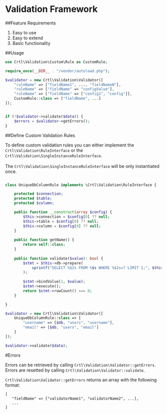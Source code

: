 # Validation Framework

##Feature Requirements

1. Easy to use
2. Easy to extend
3. Basic functionality

##Usage

```php
use Crtl\Validation\Custom\Rule as CustomRule;

require_once(__DIR__ . "/vendor/autoload.php");

$validator = new Crtl\Validation\Validator([
    "ruleName" => ["fieldName1", ..., "fieldNameN"],
    "ruleName" => ["fieldName" => "configValue"],
    "ruleName" => ["fieldName" => ["config1", "config"]],
    CustomRule::class => ["fieldName", ...]
]);


if (!$validator->validate($data)) {
    $errors = $validator->getErrors();
}


```

##Define Custom Validation Rules

To define custom validation rules you can either implement the 
`Crtl\Validation\RuleInterface` or the 
`Crtl\Validation\SingleInstanceRuleInterface`.<br/>
<br/>
The `Crtl\Validation\SingleInstanceRuleInterface` will be only instantiated once.

```php

class UniqueDbColumnRule implements \Crtl\Validation\RuleInterface {

    protected $connection;
    protected $table;
    protected $column;

    public function __construct(array $config) {
        $this->connection = $config[0] ?? null;
        $this->table = $config[0] ?? null;
        $this->column = $config[0] ?? null;
    }
    
    public function getName() {
        return self::class;
    }
    
    public function validate($value): bool {
        $stmt = $this->db->prepare(
            sprintf("SELECT %$2s FROM %$s WHERE %$2s=? LIMIT 1;", $this->table, $this->column)
        );
        
        $stmt->bindValue(1, $value);
        $stmt->execute();
        return $stmt->rowCount() === 0;
    }

}

$validator = new Crtl\Validation\Validator([
    UniqueDbColumnRule::class => [
        "username" => [$db, "users", "username"],
        "email" => [$db, "users", "email"]
    ]
]);

$validator->validate($data);

```

#Errors

Errors can be retrieved by calling `Crtl\Validation\Validator::getErrors`.
Errors are resetted by calling `Crtl\Validation\Validator::validate`.

 `Crtl\Validation\Validator::getErrors` returns an array with the following format:
 
 ```
 [
    "fieldName" => ["validatorName1", "validatorName2", ...],
    ...
 ]
 ```

